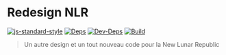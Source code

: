 # Redesign NLR
[![js-standard-style](https://img.shields.io/badge/code%20style-standard-green.svg)](http://standardjs.com/)
[![Deps](https://david-dm.org/PonyFrance/nlr-deps.svg)](https://david-dm.org/PonyFrance/nlr-deps)
[![Dev-Deps](https://david-dm.org/PonyFrance/nlr-deps/dev-status.svg)](https://david-dm.org/PonyFrance/nlr-deps?type=dev)
[![Build](http://git.radiobrony.fr/lcdp/nlr/badges/master/build.svg)](http://git.radiobrony.fr/lcdp/nlr/pipelines)

> Un autre design et un tout nouveau code pour la New Lunar Republic
